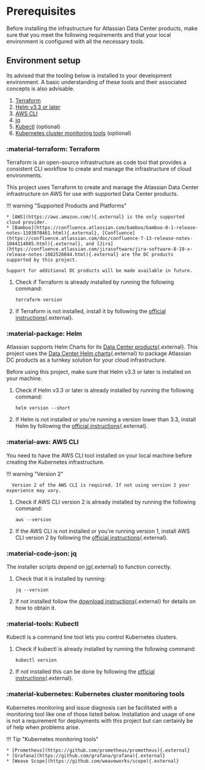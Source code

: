 # Prerequisites

Before installing the infrastructure for Atlassian Data Center products, make sure that you meet the following requirements and that your local environment is configured with all the necessary tools.

## Environment setup

Its advised that the tooling below is installed to your development environment. A basic understanding of these tools and their associated concepts is also advisable.

1. [Terraform](#terraform) 
2. [Helm v3.3 or later](#helm)
3. [AWS CLI](#aws-cli)
4. [jq ](#jq)
5. [Kubectl](#kubectl) (optional)
6. [Kubernetes cluster monitoring tools](#kubernetes-cluster-monitoring-tools) (optional)

### :material-terraform: Terraform

Terraform is an open-source infrastructure as code tool that provides a consistent CLI workflow to create and manage the infrastructure of cloud environments. 

This project uses Terraform to create and manage the Atlassian Data Center infrastructure on AWS for use with supported Data Center products. 

!!! warning "Supported Products and Platforms"  

    * [AWS](https://aws.amazon.com/){.external} is the only supported cloud provider.
    * [Bamboo](https://confluence.atlassian.com/bamboo/bamboo-8-1-release-notes-1103070461.html){.external}, [Confluence](https://confluence.atlassian.com/doc/confluence-7-13-release-notes-1044114085.html){.external}, and [Jira](https://confluence.atlassian.com/jirasoftware/jira-software-8-19-x-release-notes-1082526044.html){.external} are the DC products supported by this project.

    Support for additional DC products will be made available in future.

1. Check if Terraform is already installed by running the following command:
   ```shell
   terraform version
   ```
2. If Terraform is not installed, install it by following the [official instructions](https://learn.hashicorp.com/tutorials/terraform/install-cli){.external}.

### :material-package: Helm

Atlassian supports Helm Charts for its [Data Center products](https://www.atlassian.com/enterprise/data-center){.external}. This project uses the [Data Center Helm charts](https://atlassian.github.io/data-center-helm-charts/){.external} to package Atlassian DC products as a turnkey solution for your cloud infrastructure.

Before using this project, make sure that Helm v3.3 or later is installed on your machine. 

1. Check if Helm v3.3 or later is already installed by running the following command:
   ```shell
   helm version --short
   ```

2. If Helm is not installed or you're running a version lower than 3.3, install Helm by following the [official instructions](https://helm.sh/docs/intro/install/){.external}.

### :material-aws: AWS CLI

You need to have the AWS CLI tool installed on your local machine before creating the Kubernetes infrastructure. 

!!! warning "Version 2"

      Version 2 of the AWS CLI is required. If not using version 2 your experience may vary. 

1. Check if AWS CLI version 2 is already installed by running the following command:
    ```shell
    aws --version
    ```
2. If the AWS CLI is not installed or you're running version 1, install AWS CLI version 2 by following the [official instructions](https://docs.aws.amazon.com/cli/latest/userguide/getting-started-install.html){.external}.

### :material-code-json: jq

The installer scripts depend on [jq](https://stedolan.github.io/jq/){.external} to function correctly.

1. Check that it is installed by running:
   ```shell
   jq --version
   ```
   
2. If not installed follow the [download instructions](https://stedolan.github.io/jq/download/){.external} for details on how to obtain it.

### :material-tools: Kubectl

Kubectl is a command line tool lets you control Kubernetes clusters. 

1. Check if kubectl is already installed by running the following command:
    ```shell
    kubectl version
    ```
2. If not installed this can be done by following the [official instructions](https://kubernetes.io/docs/tasks/tools/){.external}.

### :material-kubernetes: Kubernetes cluster monitoring tools

Kubernetes monitoring and issue diagnosis can be facilitated with a monitoring tool like one of those listed below. Installation and usage of one is not a requirement for deployments with this project but can certainly be of help when problems arise.

!!! Tip "Kubernetes monitoring tools"

    * [Prometheus](https://github.com/prometheus/prometheus){.external}
    * [Grafana](https://github.com/grafana/grafana){.external}
    * [Weave Scope](https://github.com/weaveworks/scope){.external}
    

 